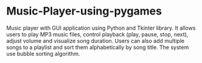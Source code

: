 # Music-Player-using-pygames
Music player with GUI application using Python and Tkinter library. It allows users to play MP3 music files, control playback (play, pause, stop, next), adjust volume and visualize song duration. Users can also add multiple songs to a playlist and sort them alphabetically by song title. The system use bubble sorting algorithm.
